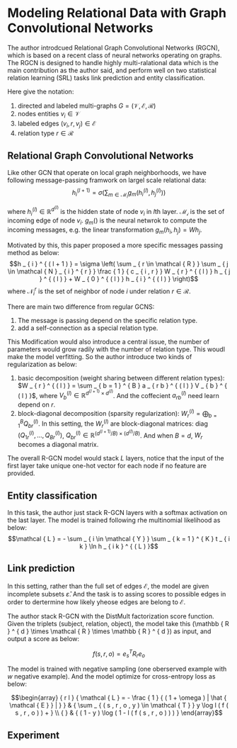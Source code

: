 # Modeling Relational Data with Graph Convolutional Networks

The author introdcued Relational Graph Convolutional Networks (RGCN), which is based on a recent class of neural networks operating on graphs. The RGCN is designed to handle highly multi-ralational data which is the main contribution as the author said, and perform well on two statistical relation learning (SRL) tasks link prediction and entity classification.

Here give the notation:

1. directed and labeled multi-graphs $G = ( \mathcal { V } , \mathcal { E } , \mathcal { R } )$
2. nodes entities $v _ { i } \in \mathcal { V }$
3. labeled edges  $\left( v _ { i } , r , v _ { j } \right) \in \mathcal { E }$
4. relation type $r \in \mathcal { R }$


## Relational Graph Convolutional Networks
Like other GCN that operate on local graph neighborhoods, we have following message-passing framwork on largel scale relational data:
$$h _ { i } ^ { ( l + 1 ) } = \sigma \left( \sum _ { m \in \mathcal { M } _ { i } } g _ { m } \left( h _ { i } ^ { ( l ) } , h _ { j } ^ { ( l ) } \right) \right)$$

where $h _ { i } ^ { ( l ) } \in \mathbb { R } ^ { d ^ { ( l ) } }$ is the hidden state of node $v_i$ in $l$th layer. $\mathcal{M_i}$ is the set of incoming edge of node $v_i$. $g_m()$ is the neural netwrok to compute the incoming messages, e.g. the linear transformation $g _ { m } \left( h _ { i } , h _ { j } \right) = W h _ { j }$.

Motivated by this, this paper proposed a more specific messages passing method as below:
$$h _ { i } ^ { ( l + 1 ) } = \sigma \left( \sum _ { r \in \mathcal { R } } \sum _ { j \in \mathcal { N } _ { i } ^ { r } } \frac { 1 } { c _ { i , r } } W _ { r } ^ { ( l ) } h _ { j } ^ { ( l ) } + W _ { 0 } ^ { ( l ) } h _ { i } ^ { ( l ) } \right)$$
where $\mathcal { N } _ { i } ^ { r }$ is the set of neighbor of node $i$ under relation $r \in \mathcal { R }$.

There are main two difference from regular GCNS:
1. The message is passing depend on the specific relation type.
2. add a self-connection as a special relation type.

This Modification would also introduce a central issue, the number of parameters would grow radily with the number of relation type. This woudl make the model verfitting. So the author introduce two kinds of regularization as below:
1. basic decomposition (weight sharing between different relation types): $W _ { r } ^ { ( l ) } = \sum _ { b = 1 } ^ { B } a _ { r b } ^ { ( l ) } V _ { b } ^ { ( l ) }$, where $V _ { b } ^ { ( l ) } \in \mathbb { R } ^ { d ^ { ( l + 1 ) } \times d ^ { ( l ) } }$. And the coffecient $a _ { r b } ^ { ( l ) }$ need learn depend on $r$.
2. block-diagonal decomposition (sparsity regularization): $W _ { r } ^ { ( l ) } = \bigoplus _ { b = 1 } ^ { B } Q _ { b r } ^ { ( l ) }$. In this setting, the $W _ { r } ^ { ( l ) }$ are block-diagonal matrices: $\operatorname { diag } \left( Q _ { 1 r } ^ { ( l ) } , \ldots , Q _ { B r } ^ { ( l ) } \right)$, $Q _ { b r } ^ { ( l ) } \in \mathbb { R } ^ { \left( d ^ { ( l + 1 ) } / B \right) \times \left( d ^ { ( l ) } / B \right) }$. And when $B=d$, $W_r$ becomes a diagonal matrix.

The overall R-GCN model would stack $L$ layers, notice that the input of the first layer take unique one-hot vector for each node if no feature are provided.

## Entity classification
In this task, the author just stack R-GCN layers with a softmax activation on the last layer. The model is trained following rhe multinomial likelihood as below:
$$\mathcal { L } = - \sum _ { i \in \mathcal { Y } } \sum _ { k = 1 } ^ { K } t _ { i k } \ln h _ { i k } ^ { ( L ) }$$

## Link prediction
In this setting, rather than the full set of edges $\mathcal { E }$, the model are given incomplete subsets $\hat { \varepsilon }$. And the task is to assing scores to possible edges in order to dertermine how likely yheose edges are belong to $\mathcal { E }$.

The author stack R-GCN with the DistMult factorization score function. Given the triplets (subject, relation, object), the model take this (\mathbb { R } ^ { d } \times \mathcal { R } \times \mathbb { R } ^ { d }) as input, and output a score as below:

$$f ( s , r , o ) = e _ { s } ^ { T } R _ { r } e _ { o }$$

The model is trained with negative sampling (one oberserved example with $w$ negative example). And the model optimize for cross-entropy loss as below:

$$\begin{array} { r l } { \mathcal { L } = - \frac { 1 } { ( 1 + \omega ) | \hat { \mathcal { E } } | } } & { \sum _ { ( s , r , o , y ) \in \mathcal { T } } y \log l ( f ( s , r , o ) ) + } \\ { } & { ( 1 - y ) \log ( 1 - l ( f ( s , r , o ) ) ) } \end{array}$$

## Experiment

